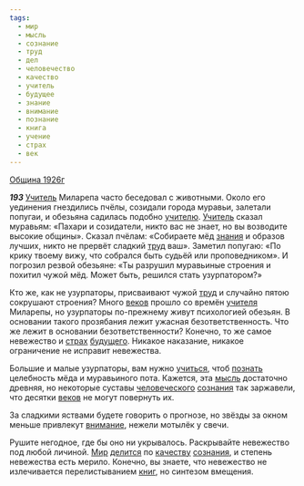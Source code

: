 ```yaml
---
tags:
  - мир
  - мысль
  - сознание
  - труд
  - дел
  - человечество
  - качество
  - учитель
  - будущее
  - знание
  - внимание
  - познание
  - книга
  - учение
  - страх
  - век
---
```


[Община 1926г](/agni/1926)

___193___
[Учитель](/tag/#учитель) Миларепа часто беседовал с животными. Около его уединения гнездились пчёлы, созидали города муравьи, залетали попугаи, и обезьяна садилась подобно [учителю](/tag/#учитель). [Учитель](/tag/#учитель) сказал муравьям: «Пахари и созидатели, никто вас не знает, но вы возводите высокие общины». Сказал пчёлам: «Собираете мёд [знания](/tag/#[знание](/tag/#знание)) и образов лучших, никто не прервёт сладкий [труд](/tag/#труд) ваш». Заметил попугаю: «По крику твоему вижу, что собрался быть судьёй или проповедником». И погрозил резвой обезьяне: «Ты разрушил муравьиные строения и похитил чужой мёд. Может быть, решился стать узурпатором?»   

Кто же, как не узурпаторы, присваивают чужой [труд](/tag/#труд) и случайно пятою сокрушают строения? Много [веков](/tag/#век) прошло со времён [учителя](/tag/#учитель) Миларепы, но узурпаторы по-прежнему живут психологией обезьян. В основании такого прозябания лежит ужасная безответственность. Что же лежит в основании безответственности? Конечно, то же самое невежество и [страх](/tag/#страх) [будущего](/tag/#будущее). Никакое наказание, никакое ограничение не исправит невежества.   

Большие и малые узурпаторы, вам нужно [учиться](/tag/#учение), чтоб [познать](/tag/#познание) целебность мёда и муравьиного пота. Кажется, эта [мысль](/tag/#мысль) достаточно древняя, но некоторые суставы [человеческого](/tag/#человечество) [сознания](/tag/#сознание) так заржавели, что десятки [веков](/tag/#век) не могут повернуть их.   

За сладкими яствами будете говорить о прогнозе, но звёзды за окном меньше привлекут [внимание](/tag/#внимание), нежели мотылёк у свечи.   

Рушите негодное, где бы оно ни укрывалось. Раскрывайте невежество под любой личиной. [Мир](/tag/#мир) [делится](/tag/#дел) по [качеству](/tag/#качество) [сознания](/tag/#сознание), и степень невежества есть мерило. Конечно, вы знаете, что невежество не излечивается перелистыванием [книг](/tag/#книга), но синтезом вмещения.   

